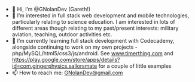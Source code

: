 - 👋 Hi, I’m @GNolanDev (Gareth!)
- 👀 I’m interested in full stack web development and mobile technologies, particularly relating to science education. I am interested in lots of different areas though relating to my past/present interests: military aviation, teaching, outdoor activities etc.
- 🌱 I’m currently learning full stack development with Codecademy, alongside continuing to work on my own projects - php/MySQL/html5/css3/js/android. See www.timerthing.com and https://play.google.com/store/apps/details?id=com.gingerphysics.sailorsmate for a couple of little examples
- 📫 How to reach me: GNolanDev@gmail.com

<!---
GNolanDev/GNolanDev is a ✨ special ✨ repository because its `README.md` (this file) appears on your GitHub profile.
You can click the Preview link to take a look at your changes.
--->
